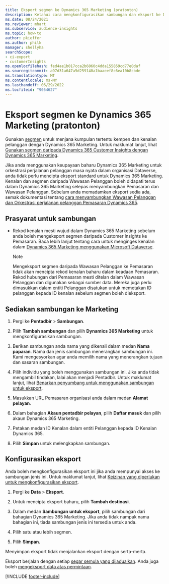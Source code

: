 ```yaml
---
title: Eksport segmen ke Dynamics 365 Marketing (pratonton)
description: Ketahui cara mengkonfigurasikan sambungan dan eksport ke Dynamics 365 Marketing.
ms.date: 08/24/2021
ms.reviewer: mhart
ms.subservice: audience-insights
ms.topic: how-to
author: pkieffer
ms.author: philk
manager: shellyha
searchScope:
- ci-export
- customerInsights
ms.openlocfilehash: fed4ae1b017cca2b6060c4dda155859cd77e0daf
ms.sourcegitcommit: a97d31a647a5d259140a1baaeef8c6ea10b8cbde
ms.translationtype: MT
ms.contentlocale: ms-MY
ms.lasthandoff: 06/29/2022
ms.locfileid: "9054627"
---
```

# <a name="export-segments-to-dynamics-365-marketing-preview"></a>Eksport segmen ke Dynamics 365 Marketing (pratonton)

Gunakan [segmen](segments.md) untuk menjana kumpulan tertentu kempen dan kenalan pelanggan dengan Dynamics 365 Marketing. Untuk maklumat lanjut, lihat [Gunakan segmen daripada Dynamics 365 Customer Insights dengan Dynamics 365 Marketing](/dynamics365/marketing/customer-insights-segments).

Jika anda menggunakan keupayaan baharu Dynamics 365 Marketing untuk orkestrasi perjalanan pelanggan masa nyata dalam organisasi Dataverse, anda tidak perlu mencipta eksport standard untuk Dynamics 365 Marketing. Kenalan dan segmen daripada Wawasan Pelanggan boleh didapati terus dalam Dynamics 365 Marketing selepas menyambungkan Pemasaran dan Wawasan Pelanggan. Sebelum anda memadamkan eksport sedia ada, semak dokumentasi tentang [cara menyambungkan Wawasan Pelanggan dan Orkestrasi perjalanan pelanggan Pemasaran Dynamics 365](/dynamics365/marketing/real-time-marketing-ci-profile).

## <a name="prerequisite-for-a-connection"></a>Prasyarat untuk sambungan

- Rekod kenalan mesti wujud dalam Dynamics 365 Marketing sebelum anda boleh mengeksport segmen daripada Customer Insights ke Pemasaran. Baca lebih lanjut tentang cara untuk menginges kenalan dalam [Dynamics 365 Marketing menggunakan Microsoft Dataverse](connect-dataverse-managed-lake.md).

  > [!NOTE]
  > Mengeksport segmen daripada Wawasan Pelanggan ke Pemasaran tidak akan mencipta rekod kenalan baharu dalam keadaan Pemasaran. Rekod hubungan dari Pemasaran mesti ditelan dalam Wawasan Pelanggan dan digunakan sebagai sumber data. Mereka juga perlu dimasukkan dalam entiti Pelanggan disatukan untuk memetakan ID pelanggan kepada ID kenalan sebelum segmen boleh dieksport.

## <a name="set-up-connection-to-marketing"></a>Sediakan sambungan ke Marketing

1. Pergi ke **Pentadbir** > **Sambungan**.

1. Pilih **Tambah sambungan** dan pilih **Dynamics 365 Marketing** untuk mengkonfigurasikan sambungan.

1. Berikan sambungan anda nama yang dikenali dalam medan **Nama paparan**. Nama dan jenis sambungan menerangkan sambungan ini. Kami mengesyorkan agar anda memilih nama yang menerangkan tujuan dan sasaran sambungan.

1. Pilih individu yang boleh menggunakan sambungan ini. Jika anda tidak mengambil tindakan, lalai akan menjadi Pentadbir. Untuk maklumat lanjut, lihat [Benarkan penyumbang untuk menggunakan sambungan untuk eksport](connections.md#allow-contributors-to-use-a-connection-for-exports).

1. Masukkan URL Pemasaran organisasi anda dalam medan **Alamat pelayan**.

1. Dalam bahagian **Akaun pentadbir pelayan**, pilih **Daftar masuk** dan pilih akaun Dynamics 365 Marketing.

1. Petakan medan ID Kenalan dalam entiti Pelanggan kepada ID Kenalan Dynamics 365.

1. Pilih **Simpan** untuk melengkapkan sambungan. 

## <a name="configure-an-export"></a>Konfigurasikan eksport

Anda boleh mengkonfigurasikan eksport ini jika anda mempunyai akses ke sambungan jenis ini. Untuk maklumat lanjut, lihat [Keizinan yang diperlukan untuk mengkonfigurasikan eksport](export-destinations.md#set-up-a-new-export).

1. Pergi ke **Data** > **Eksport**.

1. Untuk mencipta eksport baharu, pilih **Tambah destinasi**.

1. Dalam medan **Sambungan untuk eksport**, pilih sambungan dari bahagian Dynamics 365 Marketing. Jika anda tidak nampak nama bahagian ini, tiada sambungan jenis ini tersedia untuk anda.

1. Pilih satu atau lebih segmen.

1. Pilih **Simpan**.

Menyimpan eksport tidak menjalankan eksport dengan serta-merta.

Eksport berjalan dengan setiap [segar semula yang dijadualkan](system.md#schedule-tab). Anda juga boleh [mengeksport data atas permintaan](export-destinations.md#run-exports-on-demand). 

[!INCLUDE [footer-include](includes/footer-banner.md)]
